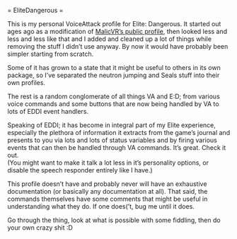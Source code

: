 = EliteDangerous =

This is my personal VoiceAttack profile for Elite: Dangerous. It started out 
ages ago as a modification of [MalicVR’s public profile](FIXXME), then looked 
less and less and less like that and I added and cleaned up a lot of things 
while removing the stuff I didn’t use anyway. By now it would have probably been 
simpler starting from scratch.

Some of it has grown to a state that it might be useful to others in its own 
package, so I’ve separated the neutron jumping and Seals stuff into their own 
profiles.

The rest is a random conglomerate of all things VA and E:D; from various voice 
commands and some buttons that are now being handled by VA to lots of EDDI event 
handlers.

Speaking of EDDI; it has become in integral part of my Elite experience, 
especially the plethora of information it extracts from the game’s journal and 
presents to you via lots and lots of status variables and by firing various 
events that can then be handled through VA commands. It’s great. Check it out.  
(You might want to make it talk a lot less in it’s personality options, or 
disable the speech responder entirely like I have.)

This profile doesn’t have and probably never will have an exhaustive 
documentation (or basically any documentation at all). That said, the commands 
themselves have some comments that might be useful in understanding what they 
do. If one does(’t, bug me until it does.

Go through the thing, look at what is possible with some fiddling, then do your 
own crazy shit :D
